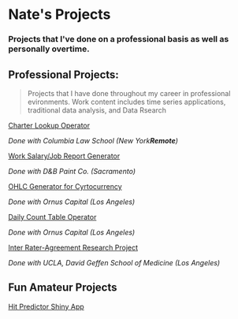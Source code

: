 # Nate's Projects
### Projects that I've done on a professional basis as well as personally overtime.


## Professional Projects:
> Projects that I have done throughout my career in professional evironments. Work content includes time series applications, traditional data analysis, and Data Rsearch

[Charter Lookup Operator](https://github.com/natebarrett98/My_Projects/tree/master/Charter%20Lookup%20Operator)

*Done with Columbia Law School (New York**Remote**)*

[Work Salary/Job Report Generator](https://github.com/natebarrett98/My_Projects/blob/master/DB_Job_Report.py)

*Done with D&B Paint Co. (Sacramento)*

[OHLC Generator for Cyrtocurrency](https://github.com/natebarrett98/My_Projects/blob/master/Current_OHLC_Func.py)

*Done with Ornus Capital (Los Angeles)*

[Daily Count Table Operator](https://github.com/natebarrett98/My_Projects/blob/master/Daily_Count_Func.py)

*Done with Ornus Capital (Los Angeles)*


[Inter Rater-Agreement Research Project](https://github.com/natebarrett98/My_Projects/blob/master/DB_Job_Report.py)

*Done with UCLA, David Geffen School of Medicine (Los Angeles)*

## Fun Amateur Projects 

[Hit Predictor Shiny App](https://github.com/natebarrett98/My_Projects/tree/master/Baseball%20Hit%20Predictor)
